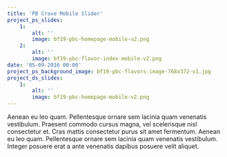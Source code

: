 ```yaml
---
title: 'PB Crave Mobile Slider'
project_ps_slides:
    1:
        alt: ''
        image: bf19-pbc-homepage-mobile-v2.png
    2:
        alt: ''
        image: bf19-pbc-flavor-index-mobile-v2.png
date: '05-09-2016 00:00'
project_ps_background_image: bf19-pbc-flavors-image-768x372-v1.jpg
project_ds_slides:
    1:
        alt: ''
        image: bf19-pbc-homepage-mobile-v2.png
---
```


Aenean eu leo quam. Pellentesque ornare sem lacinia quam venenatis vestibulum. Praesent commodo cursus magna, vel scelerisque nisl consectetur et. Cras mattis consectetur purus sit amet fermentum. Aenean eu leo quam. Pellentesque ornare sem lacinia quam venenatis vestibulum. Integer posuere erat a ante venenatis dapibus posuere velit aliquet.